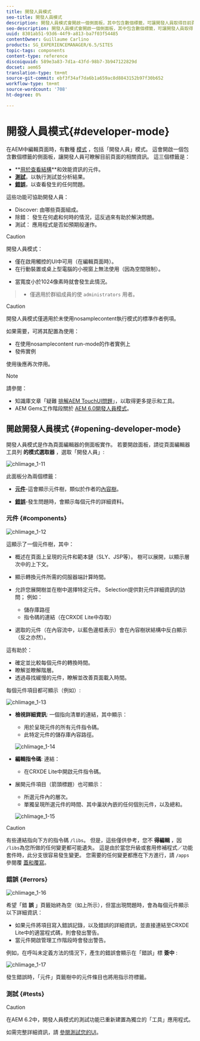 ```yaml
---
title: 開發人員模式
seo-title: 開發人員模式
description: 開發人員模式會開啟一個側面板，其中包含數個標籤，可讓開發人員取得目前頁面的相關資訊
seo-description: 開發人員模式會開啟一個側面板，其中包含數個標籤，可讓開發人員取得目前頁面的相關資訊
uuid: 8301ab51-93d6-44f9-a813-ba7f03f54485
contentOwner: Guillaume Carlino
products: SG_EXPERIENCEMANAGER/6.5/SITES
topic-tags: components
content-type: reference
discoiquuid: 589e3a83-7d1a-43fd-98b7-3b947122829d
docset: aem65
translation-type: tm+mt
source-git-commit: ebf3f34af7da6b1a659ac8d8843152b97f30b652
workflow-type: tm+mt
source-wordcount: '708'
ht-degree: 0%

---
```



# 開發人員模式{#developer-mode}

在AEM中編輯頁面時，有數種 [模式](/help/sites-authoring/author-environment-tools.md#modestouchoptimizedui) ，包括「開發人員」模式。 這會開啟一個包含數個標籤的側面板，讓開發人員可瞭解目前頁面的相關資訊。 這三個標籤是：

* **[用於查看結構](#components)**和效能資訊的元件。
* **[測試](#tests)**，以執行測試並分析結果。
* **[錯誤](#errors)**，以查看發生的任何問題。

這些功能可協助開發人員：

* Discover: 由哪些頁面組成。
* 除錯： 發生在何處和何時的情況，這反過來有助於解決問題。
* 測試： 應用程式是否如預期般運作。

>[!CAUTION]
>
>開發人員模式：
>
>* 僅在啟用觸控的UI中可用（在編輯頁面時）。
>* 在行動裝置或桌上型電腦的小視窗上無法使用（因為空間限制）。

   >
   >   
   * 當寬度小於1024像素時就會發生此情況。
>* 僅適用於群組成員的使 `administrators` 用者。


>[!CAUTION]
>
>開發人員模式僅適用於未使用nosamplecontent執行模式的標準作者例項。
>
>如果需要，可將其配置為使用：
>
>* 在使用nosamplecontent run-mode的作者實例上
>* 發佈實例

>
>
使用後應再次停用。

>[!NOTE]
>
>請參閱：
>
>* 知識庫文章「疑難 [排解AEM TouchUI問題](https://helpx.adobe.com/experience-manager/kb/troubleshooting-aem-touchui-issues.html)」，以取得更多提示和工具。
>* AEM Gems工作階段關於 [AEM 6.0開發人員模式](https://docs.adobe.com/content/ddc/en/gems/aem-6-0-developer-mode.html)。

>



## 開啟開發人員模式 {#opening-developer-mode}

開發人員模式是作為頁面編輯器的側面板實作。 若要開啟面板，請從頁面編輯器工具列 **的模式選取器** ，選取「開發人員」:

![chlimage_1-11](assets/chlimage_1-11.png)

此面板分為兩個標籤：

* **[元件](/help/sites-developing/developer-mode.md#components)**-這會顯示元件樹，類似於作者的[內容樹](/help/sites-authoring/author-environment-tools.md#content-tree)。

* **[錯誤](/help/sites-developing/developer-mode.md#errors)**-發生問題時，會顯示每個元件的詳細資料。

### 元件 {#components}

![chlimage_1-12](assets/chlimage_1-12.png)

這顯示了一個元件樹，其中：

* 概述在頁面上呈現的元件和範本鏈（SLY、JSP等）。 樹可以展開，以顯示層次中的上下文。
* 顯示轉換元件所需的伺服器端計算時間。
* 允許您展開樹並在樹中選擇特定元件。 Selection提供對元件詳細資訊的訪問； 例如：

   * 儲存庫路徑
   * 指令碼的連結（在CRXDE Lite中存取）

* 選取的元件（在內容流中，以藍色邊框表示）會在內容樹狀結構中反白顯示（反之亦然）。

這有助於：

* 確定並比較每個元件的轉換時間。
* 瞭解並瞭解階層。
* 透過尋找緩慢的元件，瞭解並改善頁面載入時間。

每個元件項目都可顯示（例如）:

![chlimage_1-13](assets/chlimage_1-13.png)

* **檢視詳細資訊**: 一個指向清單的連結，其中顯示：

   * 用於呈現元件的所有元件指令碼。
   * 此特定元件的儲存庫內容路徑。

   ![chlimage_1-14](assets/chlimage_1-14.png)

* **編輯指令碼**: 連結：

   * 在CRXDE Lite中開啟元件指令碼。

* 展開元件項目（箭頭標題）也可顯示：

   * 所選元件內的層次。
   * 單獨呈現所選元件的時間、其中巢狀內嵌的任何個別元件，以及總和。

   ![chlimage_1-15](assets/chlimage_1-15.png)

>[!CAUTION]
>
>有些連結指向下方的指令碼 `/libs`。 但是，這些僅供參考，您不 **得編輯** ，因 `/libs`為您所做的任何變更都可能遺失。 這是由於當您升級或套用修補程式／功能套件時，此分支很容易發生變更。 您需要的任何變更都應在下方進行，請 `/apps`參閱覆 [蓋和覆寫](/help/sites-developing/overlays.md)。

### 錯誤 {#errors}

![chlimage_1-16](assets/chlimage_1-16.png)

希望「錯 **誤** 」頁籤始終為空（如上所示），但當出現問題時，會為每個元件顯示以下詳細資訊：

* 如果元件將項目寫入錯誤記錄，以及錯誤的詳細資訊，並直接連結至CRXDE Lite中的適當程式碼，則會發出警告。
* 當元件開啟管理工作階段時會發出警告。

例如，在呼叫未定義方法的情況下，產生的錯誤會顯示在「錯誤」標 **簽中** :

![chlimage_1-17](assets/chlimage_1-17.png)

發生錯誤時，「元件」頁籤樹中的元件條目也將用指示符標籤。

### 測試 {#tests}

>[!CAUTION]
>
>在AEM 6.2中，開發人員模式的測試功能已重新建置為獨立的「工具」應用程式。
>
>如需完整詳細資訊，請 [參閱測試您的UI](/help/sites-developing/hobbes.md)。

